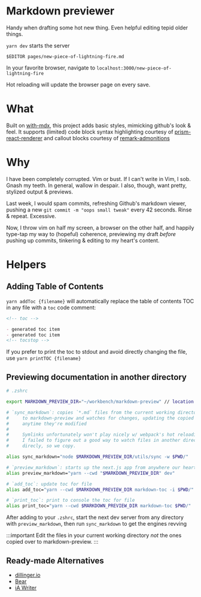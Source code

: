 # Markdown previewer

Handy when drafting some hot new thing. Even helpful editing tepid older things.

`yarn dev` starts the server

`$EDITOR pages/new-piece-of-lightning-fire.md`

In your favorite browser, navigate to `localhost:3000/new-piece-of-lightning-fire`

Hot reloading will update the browser page on every save.

# What

Built on [with-mdx](https://github.com/vercel/next.js/tree/canary/examples/with-mdx), this project adds basic styles, mimicking github's look & feel. It supports (limited) code block syntax highlighting courtesy of [prism-react-renderer](https://github.com/FormidableLabs/prism-react-renderer) and callout blocks courtesy of [remark-admonitions](https://github.com/elviswolcott/remark-admonitions)

# Why

I have been completely corrupted. Vim or bust. If I can't write in Vim, I sob. Gnash my teeth. In general, wallow in despair. I also, though, want pretty, stylized output & previews.

Last week, I would spam commits, refreshing Github's markdown viewer, pushing a new `git commit -m "oops small tweak"` every 42 seconds. Rinse & repeat. Excessive.

Now, I throw vim on half my screen, a browser on the other half, and happily type-tap my way to (hopeful) coherence, previewing my draft _before_ pushing up commits, tinkering & editing to my heart's content.

# Helpers

## Adding Table of Contents

`yarn addToc {filename}` will automatically replace the table of contents TOC in any file with a `toc` code comment:

```md
<!-- toc -->

- generated toc item
- generated toc item
<!-- tocstop -->
```

If you prefer to print the toc to stdout and avoid directly changing the file, use `yarn printTOC {filename}`

## Previewing documentation in another directory

```zsh
# .zshrc

export MARKDOWN_PREVIEW_DIR="~/workbench/markdown-preview" // location of this repo on your machine

# `sync_markdown`: copies `*.md` files from the current working directory over
#     to markdown-preview and watches for changes, updating the copied files
#     anytime they're modified
#
#     Symlinks unfortunately won't play nicely w/ webpack's hot reloading, and
#     I failed to figure out a good way to watch files in another directory
#     direcly, so we copy.

alias sync_markdown="node $MARKDOWN_PREVIEW_DIR/utils/sync -w $PWD/"

# `preview_markdown`: starts up the next.js app from anywhere our heart desires
alias preview_markdown="yarn --cwd "$MARKDOWN_PREVIEW_DIR" dev"

# `add_toc`: update toc for file
alias add_toc="yarn --cwd $MARKDOWN_PREVIEW_DIR markdown-toc -i $PWD/"

# `print_toc`: print to console the toc for file
alias print_toc="yarn --cwd $MARKDOWN_PREVIEW_DIR markdown-toc $PWD/"
```

After adding to your `.zshrc`, start the next dev server from any directory with `preview_markdown`, then run `sync_markdown` to get the engines revving

:::important
Edit the files in your current working directory _not_ the ones copied over to markdown-preview.
:::

## Ready-made Alternatives

- [dillinger.io](https://dillinger.io/)
- [Bear](https://bear.app/)
- [iA Writer](https://ia.net/writer)
